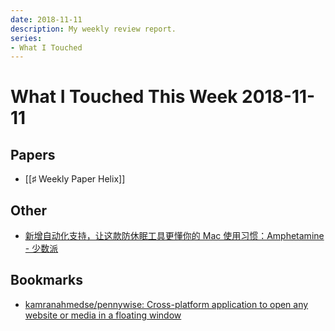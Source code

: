 ```yaml
---
date: 2018-11-11
description: My weekly review report.
series:
- What I Touched
---
```


# What I Touched This Week 2018-11-11


## Papers

- [[♯ Weekly Paper Helix]]

## Other

- [新增自动化支持，让这款防休眠工具更懂你的 Mac 使用习惯：Amphetamine - 少数派](https://sspai.com/post/47802)

## Bookmarks

- [kamranahmedse/pennywise: Cross-platform application to open any website or media in a floating window](https://github.com/kamranahmedse/pennywise)
